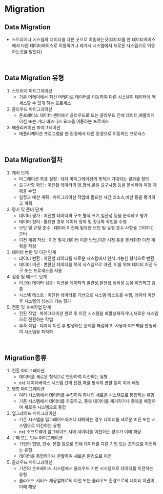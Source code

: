 # Migration

## **Data Migration**
- 스토리지나 시스템의 데이터를 다른 곳으로 이동하는것(데이터를 한 데이터베이스에서 다른 데이터베이스로 이동하거나 레거시 시스템에서 새로운 시스템으로 이동하는것을 말한다)

<br>

## **Data Migration 유형**
1. 스토리지 마이그레이션
    - 기존 어레이에서 최신 어레이로 데이터를 이동하여 다른 시스템이 데이터에 액세스할 수 있게 하는 프로세스
2. 클라우드 마이그레이션
    - 온프레미스 데이터 센터에서 클라우드로 또는 클라우드 간에 데이터,애플리케이션 또는 기타 비즈니스 요소를 이동하는 프로세스
3. 애플리케이션 마이그레이션
    - 애플리케이션 프로그램을 한 환경에서 다른 환경으로 이동하는 프로세스

<br>

## **Data Migration절차**
1. 계획 단계
    - 마그레이션 목표 설정 : 데터 마이그레이션의 목적과 기대되는 결과를 정의
    - 요구사항 확인 : 이전할 데이터의 양,형식,품질 요구사항 등을 분석하야 이행 계획을 수립
    - 일정과 예산 계획 : 마이그레이션 작업에 필요한 시간,리소스,예산 등을 평가하고 계획
2. 평가 및 준비 단계
    - 데이터 평가 : 이전할 데이터의 구조,형식,크기,일관성 등을 분석하고 평가
    - 데이터 정리 : 필요한 경우 데이터 정리 및 정규화 작업을 수행
    - 보안 및 규정 준수 : 데이터 이전에 필요한 보안 및 규정 준수 사항을 고려하고 준비
    - 이전 계획 작성 : 이전 절차,데이터 이관 방법,이관 시점 등을 문서화한 이전 계획을 작성
3. 데이터 변환 및 이관 단계
    - 데이터 변환 : 이전할 데이터를 새로운 시스템에서 인식 가능한 형식으로 변환
    - 데이터 이관 : 변환된 데이터를 목적 시스템으로 이관, 이를 위해 데이터 이관 도구 또는 프로세스를 사용
4. 검증 및 테스트 단계
    - 이관된 데이터 검증 : 이관된 데이터의 일관성,완전성,정확성 등을 확인하고 검증
    - 시스템 테스트 : 이전된 데이터를 기반으로 시스템 테스트를 수행, 데이터 이전 후 시스템의 성능과 기능 평가
5. 전환 및 후속작업 단계
    - 전환 작업 : 마이그레이션 완료 후 이전 시스템을 비활성화하거나,새로운 시스템으로 전환하는 작업
    - 후속 작업 : 데이터 이전 후 발생하는 문제를 해결하고, 사용자 피드백을 반영하여 시스템을 최적화

<br>

## **Migration종류**
1. 전환 마이그레이션
    - 데이터를 새로운 형식으로 변환하여 이전하는 유형
    - ex) 데이터베이스 시스템 간의 전환,파일 형식의 변환 등이 이에 해당
2. 병합 마이그레이션
    - 여러 시스템에서 데이터를 수집하여 하나의 새로운 시스템으로 통합하는 유형
    - 기존 시스템에서 데이터를 추출하고, 중복 데이터를 제거하거나 중복을 해결하여 새로운 시스템으로 통합
3. 업그레이드 마이그레이션
    - 기존 시스템을 업그레이드하거나 대체하는 경우 데이터를 새로운 버전 또는 시스템으로 이전하는 유형
    - ex) 소프트웨어 업그레이드 시에 데이터를 이전하는 경우가 이에 해당
4. 구매 또는 인수 마이그레이션
    - 기업의 합병, 인수, 분할 등으로 인해 데이터를 다른 기업 또는 조직으로 이전하는 유형
    - 데이터를 통합하거나 분할하여 새로운 환경으로 이전
5. 클라우드 마이그레이션
    - 기존의 온프레미스 시스템에서 클라우드 기반 시스템으로 데이터를 이전하는 유형
    - 클라우드 서비스 제공업체로의 이전 또는 클라우드 환경으로의 데이터 이관이 이에 해당